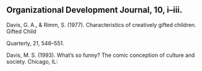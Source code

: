 ## Organizational Development Journal, 10, i–iii.

Davis, G. A., & Rimm, S. (1977). Characteristics of creatively gifted children. Gifted Child

Quarterly, 21, 546–551.

Davis, M. S. (1993). What’s so funny? The comic conception of culture and society. Chicago, IL: